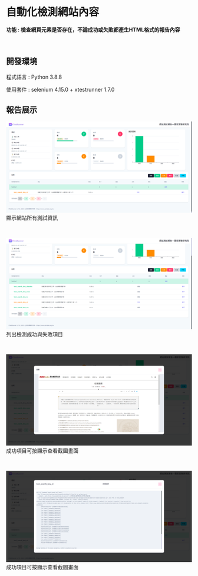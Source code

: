 # 自動化檢測網站內容

**功能 : 檢查網頁元素是否存在，不論成功或失敗都產生HTML格式的報告內容**

&emsp;
&emsp;

## 開發環境
程式語言 : Python 3.8.8

使用套件 : selenium 4.15.0 + xtestrunner 1.7.0



## 報告展示


![報告首頁](https://github.com/daidaiprince/image-database/blob/main/REPORT_HOMEPAGE.png?raw=true "報告首頁")
顯示網站所有測試資訊

&emsp;
&emsp;
&emsp;
&emsp;

![測試結果](https://github.com/daidaiprince/image-database/blob/main/TEST_RESULT.png?raw=true "測試結果")
列出檢測成功與失敗項目

&emsp;
&emsp;
&emsp;
&emsp;

![成功截圖](https://github.com/daidaiprince/image-database/blob/main/SUCESS_ITEM.png?raw=true "成功截圖")
成功項目可按顯示查看截圖畫面

&emsp;
&emsp;
&emsp;
&emsp;

![失敗結果](https://github.com/daidaiprince/image-database/blob/main/ERROR_ITEM.png?raw=true "失敗結果")
成功項目可按顯示查看截圖畫面
